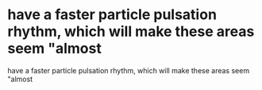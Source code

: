 # have a faster particle pulsation rhythm, which will make these areas seem "almost

have a faster particle pulsation rhythm, which will make these areas seem "almost